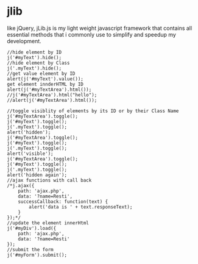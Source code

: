jlib
====
like jQuery, jLib.js is my light weight javascript framework that contains all essential methods that i commonly use to simplify and speedup my development.

    //hide element by ID
    j('#myText').hide();
    //hide element by Class
    j('.myText').hide();
    //get value element by ID
    alert(j('#myText').value());
    get element innderHTML by ID
    alert(j('#myTextArea').html());    
    //j('#myTextArea').html("hello");
    //alert(j('#myTextArea').html());
    
    //toggle visiblity of elements by its ID or by their Class Name
    j('#myTextArea').toggle();
    j('#myText').toggle();
    j('.myText').toggle();
    alert('hidden');
    j('#myTextArea').toggle();
    j('#myText').toggle();
    j('.myText').toggle();
    alert('visible');
    j('#myTextArea').toggle();
    j('#myText').toggle();
    j('.myText').toggle();
    alert('hidden again');
    //ajax functions with call back
    /*j.ajax({
        path: 'ajax.php',
        data: '?name=Resti',
        successCallback: function(text) {
            alert('data is ' + text.responseText);
        }
    });*/
    //update the element innerHtml
    j('#myDiv').load({        
        path: 'ajax.php',
        data: '?name=Resti'
    });
    //submit the form
    j('#myForm').submit();
